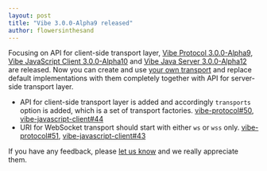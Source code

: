 ```yaml
---
layout: post
title: "Vibe 3.0.0-Alpha9 released"
author: flowersinthesand
---
```


Focusing on API for client-side transport layer, [Vibe Protocol 3.0.0-Alpha9](/projects/vibe-protocol/3.0.0-Alpha9/), [Vibe JavaScript Client 3.0.0-Alpha10](/projects/vibe-javascript-client/3.0.0-Alpha10/) and [Vibe Java Server 3.0.0-Alpha12](/projects/vibe-java-server/3.0.0-Alpha12/) are released. Now you can create and use [your own transport](/projects/vibe-javascript-client/3.0.0-Alpha10/api/#transports-:---uri:-string--options:-transportoptions-----transport---) and replace default implementations with them completely together with API for server-side transport layer.

* API for client-side transport layer is added and accordingly `transports` option is added, which is a set of transport factories. [vibe-protocol#50](https://github.com/vibe-project/vibe-protocol/issues/50), [vibe-javascript-client#44](https://github.com/vibe-project/vibe-javascript-client/issues/44)
* URI for WebSocket transport should start with either `ws` or `wss` only. [vibe-protocol#51](https://github.com/vibe-project/vibe-protocol/issues/51), [vibe-javascript-client#43](https://github.com/vibe-project/vibe-javascript-client/issues/43)

If you have any feedback, please [let us know](http://groups.google.com/group/atmosphere-framework) and we really appreciate them.